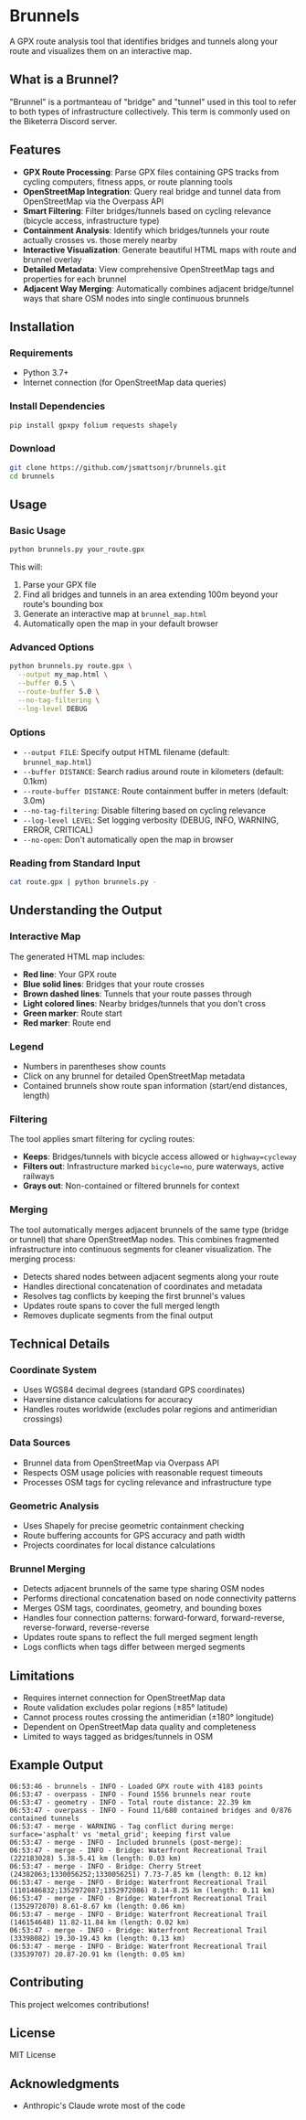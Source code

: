 # Brunnels

A GPX route analysis tool that identifies bridges and tunnels along your route and visualizes them on an interactive map.

## What is a Brunnel?

"Brunnel" is a portmanteau of "bridge" and "tunnel" used in this tool to refer to both types of infrastructure collectively. This term is commonly used on the Biketerra Discord server.

## Features

- **GPX Route Processing**: Parse GPX files containing GPS tracks from cycling computers, fitness apps, or route planning tools
- **OpenStreetMap Integration**: Query real bridge and tunnel data from OpenStreetMap via the Overpass API
- **Smart Filtering**: Filter bridges/tunnels based on cycling relevance (bicycle access, infrastructure type)
- **Containment Analysis**: Identify which bridges/tunnels your route actually crosses vs. those merely nearby
- **Interactive Visualization**: Generate beautiful HTML maps with route and brunnel overlay
- **Detailed Metadata**: View comprehensive OpenStreetMap tags and properties for each brunnel
- **Adjacent Way Merging**: Automatically combines adjacent bridge/tunnel ways that share OSM nodes into single continuous brunnels

## Installation

### Requirements

- Python 3.7+
- Internet connection (for OpenStreetMap data queries)

### Install Dependencies

```bash
pip install gpxpy folium requests shapely
```

### Download

```bash
git clone https://github.com/jsmattsonjr/brunnels.git
cd brunnels
```

## Usage

### Basic Usage

```bash
python brunnels.py your_route.gpx
```

This will:
1. Parse your GPX file
2. Find all bridges and tunnels in an area extending 100m beyond your route's bounding box
3. Generate an interactive map at `brunnel_map.html`
4. Automatically open the map in your default browser

### Advanced Options

```bash
python brunnels.py route.gpx \
  --output my_map.html \
  --buffer 0.5 \
  --route-buffer 5.0 \
  --no-tag-filtering \
  --log-level DEBUG
```

### Options

- `--output FILE`: Specify output HTML filename (default: `brunnel_map.html`)
- `--buffer DISTANCE`: Search radius around route in kilometers (default: 0.1km)
- `--route-buffer DISTANCE`: Route containment buffer in meters (default: 3.0m)
- `--no-tag-filtering`: Disable filtering based on cycling relevance
- `--log-level LEVEL`: Set logging verbosity (DEBUG, INFO, WARNING, ERROR, CRITICAL)
- `--no-open`: Don't automatically open the map in browser

### Reading from Standard Input

```bash
cat route.gpx | python brunnels.py -
```

## Understanding the Output

### Interactive Map

The generated HTML map includes:

- **Red line**: Your GPX route
- **Blue solid lines**: Bridges that your route crosses
- **Brown dashed lines**: Tunnels that your route passes through
- **Light colored lines**: Nearby bridges/tunnels that you don't cross
- **Green marker**: Route start
- **Red marker**: Route end

### Legend

- Numbers in parentheses show counts
- Click on any brunnel for detailed OpenStreetMap metadata
- Contained brunnels show route span information (start/end distances, length)

### Filtering

The tool applies smart filtering for cycling routes:

- **Keeps**: Bridges/tunnels with bicycle access allowed or `highway=cycleway`
- **Filters out**: Infrastructure marked `bicycle=no`, pure waterways, active railways
- **Grays out**: Non-contained or filtered brunnels for context

### Merging

The tool automatically merges adjacent brunnels of the same type (bridge or tunnel) that share OpenStreetMap nodes. This combines fragmented infrastructure into continuous segments for cleaner visualization. The merging process:

- Detects shared nodes between adjacent segments along your route
- Handles directional concatenation of coordinates and metadata
- Resolves tag conflicts by keeping the first brunnel's values
- Updates route spans to cover the full merged length
- Removes duplicate segments from the final output

## Technical Details

### Coordinate System
- Uses WGS84 decimal degrees (standard GPS coordinates)
- Haversine distance calculations for accuracy
- Handles routes worldwide (excludes polar regions and antimeridian crossings)

### Data Sources
- Brunnel data from OpenStreetMap via Overpass API
- Respects OSM usage policies with reasonable request timeouts
- Processes OSM tags for cycling relevance and infrastructure type

### Geometric Analysis
- Uses Shapely for precise geometric containment checking
- Route buffering accounts for GPS accuracy and path width
- Projects coordinates for local distance calculations

### Brunnel Merging
- Detects adjacent brunnels of the same type sharing OSM nodes
- Performs directional concatenation based on node connectivity patterns
- Merges OSM tags, coordinates, geometry, and bounding boxes
- Handles four connection patterns: forward-forward, forward-reverse, reverse-forward, reverse-reverse
- Updates route spans to reflect the full merged segment length
- Logs conflicts when tags differ between merged segments

## Limitations

- Requires internet connection for OpenStreetMap data
- Route validation excludes polar regions (±85° latitude)
- Cannot process routes crossing the antimeridian (±180° longitude)
- Dependent on OpenStreetMap data quality and completeness
- Limited to ways tagged as bridges/tunnels in OSM

## Example Output

```
06:53:46 - brunnels - INFO - Loaded GPX route with 4183 points
06:53:47 - overpass - INFO - Found 1556 brunnels near route
06:53:47 - geometry - INFO - Total route distance: 22.39 km
06:53:47 - overpass - INFO - Found 11/680 contained bridges and 0/876 contained tunnels
06:53:47 - merge - WARNING - Tag conflict during merge: surface='asphalt' vs 'metal_grid'; keeping first value
06:53:47 - merge - INFO - Included brunnels (post-merge):
06:53:47 - merge - INFO - Bridge: Waterfront Recreational Trail (222183028) 5.38-5.41 km (length: 0.03 km)
06:53:47 - merge - INFO - Bridge: Cherry Street (24382063;1330056252;1330056251) 7.73-7.85 km (length: 0.12 km)
06:53:47 - merge - INFO - Bridge: Waterfront Recreational Trail (1101486832;1352972087;1352972086) 8.14-8.25 km (length: 0.11 km)
06:53:47 - merge - INFO - Bridge: Waterfront Recreational Trail (1352972070) 8.61-8.67 km (length: 0.06 km)
06:53:47 - merge - INFO - Bridge: Waterfront Recreational Trail (146154648) 11.82-11.84 km (length: 0.02 km)
06:53:47 - merge - INFO - Bridge: Waterfront Recreational Trail (33398082) 19.30-19.43 km (length: 0.13 km)
06:53:47 - merge - INFO - Bridge: Waterfront Recreational Trail (33539707) 20.87-20.91 km (length: 0.05 km)

```

## Contributing

This project welcomes contributions!

## License

MIT License

## Acknowledgments

- Anthropic's Claude wrote most of the code

